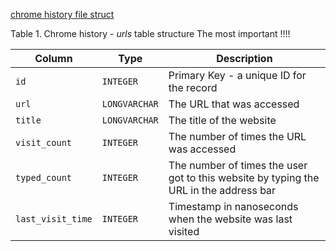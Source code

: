[chrome history file struct](https://docs.nxlog.co/integrate/browser-history.html)

Table 1. Chrome history - _urls_ table structure
The most important !!!!

|Column|Type|Description|
|---|---|---|
|`id`|`INTEGER`|Primary Key - a unique ID for the record|
|`url`|`LONGVARCHAR`|The URL that was accessed|
|`title`|`LONGVARCHAR`|The title of the website|
|`visit_count`|`INTEGER`|The number of times the URL was accessed|
|`typed_count`|`INTEGER`|The number of times the user got to this website by typing the URL in the address bar|
|`last_visit_time`|`INTEGER`|Timestamp in nanoseconds when the website was last visited|